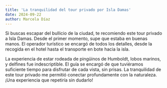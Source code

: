 ```yaml
---
title: 'La tranquilidad del tour privado por Isla Damas'
date: 2024-09-22
author: Marcela Díaz
---
```

Si buscas escapar del bullicio de la ciudad, te recomiendo este tour privado a Isla Damas. Desde el primer momento, supe que estaba en buenas manos. El operador turístico se encargó de todos los detalles, desde la recogida en el hotel hasta el transporte en bote hacia la isla.

La experiencia de estar rodeada de pingüinos de Humboldt, lobos marinos, y delfines fue indescriptible. El guía se encargó de que tuviéramos suficiente tiempo para disfrutar de cada vista, sin prisas. La tranquilidad de este tour privado me permitió conectar profundamente con la naturaleza. ¡Una experiencia que repetiría sin dudarlo!
